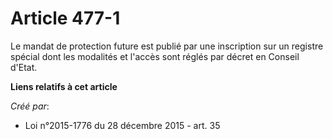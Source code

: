 # Article 477-1

Le mandat de protection future est publié par une inscription sur un registre spécial dont les modalités et l'accès sont
réglés par décret en Conseil d'Etat.

**Liens relatifs à cet article**

_Créé par_:

  - Loi n°2015-1776 du 28 décembre 2015 - art. 35
